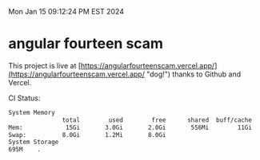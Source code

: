 Mon Jan 15 09:12:24 PM EST 2024

# angular fourteen scam


This project is live at [https://angularfourteenscam.vercel.app/](https://angularfourteenscam.vercel.app/ "dog!") thanks to Github and Vercel.

CI Status: 

```bash
System Memory
               total        used        free      shared  buff/cache   available
Mem:            15Gi       3.0Gi       2.0Gi       556Mi        11Gi        12Gi
Swap:          8.0Gi       1.2Mi       8.0Gi
System Storage
695M	.
```
```bash
